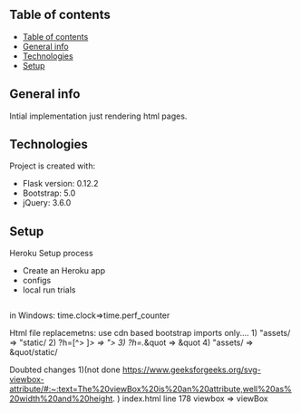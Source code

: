 ## Table of contents
- [Table of contents](#table-of-contents)
- [General info](#general-info)
- [Technologies](#technologies)
- [Setup](#setup)

## General info
Intial implementation just rendering html pages.
	
## Technologies
Project is created with:
* Flask version: 0.12.2
* Bootstrap: 5.0
* jQuery: 3.6.0
	
## Setup
Heroku Setup process
* Create an Heroku app
* configs
* local run trials
```

```


in Windows:
    time.clock=>time.perf_counter


Html file replacemetns:
    use cdn based bootstrap imports only....
    1) "assets/     =>        "static/
    2) \?h=[^> ]*>         =>    ">
    3) \?h=.*&quot    =>   &quot
    4) &quot;assets/   =>   &quot/static/



Doubted changes 
    1)(not done https://www.geeksforgeeks.org/svg-viewbox-attribute/#:~:text=The%20viewBox%20is%20an%20attribute,well%20as%20width%20and%20height. ) index.html       line 178    viewbox =>  viewBox